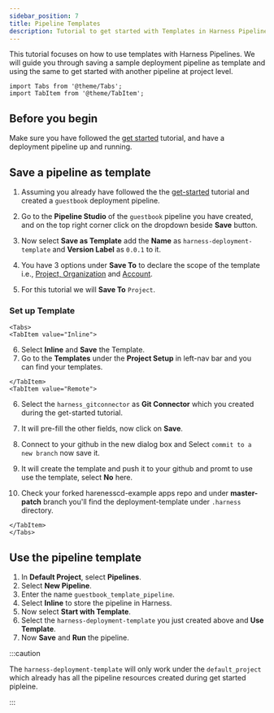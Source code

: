 ```yaml
---
sidebar_position: 7
title: Pipeline Templates
description: Tutorial to get started with Templates in Harness Pipelines.
---
```

This tutorial focuses on how to use templates with Harness Pipelines. We will guide you through saving a sample deployment pipeline as template and using the same to get started with another pipeline at project level. 

```mdx-code-block
import Tabs from '@theme/Tabs';
import TabItem from '@theme/TabItem';
```

## Before you begin 

Make sure you have followed the [get started](https://developer.harness.io/tutorials/cd-pipelines/kubernetes/manifest) tutorial, and have a deployment pipeline up and running. 

## Save a pipeline as template

1. Assuming you already have followed the the [get-started](https://developer.harness.io/tutorials/cd-pipelines/kubernetes/manifest) tutorial and created a `guestbook` deployment pipeline. 

2. Go to the **Pipeline Studio** of the `guestbook` pipeline you have created, and on the top right corner click on the dropdown beside **Save** button. 

3. Now select **Save as Template** add the **Name** as `harness-deployment-template` and **Version Label** as `0.0.1` to it. 

4. You have 3 options under **Save To** to declare the scope of the template i.e., [Project, Organization](https://developer.harness.io/docs/getting-started/learn-harness-key-concepts#organizations-and-projects) and [Account](https://developer.harness.io/docs/getting-started/learn-harness-key-concepts#account). 

5. For this tutorial we will **Save To** `Project`.

### Set up Template

```mdx-code-block
<Tabs>
<TabItem value="Inline">
```
6. Select **Inline** and **Save** the Template.
7. Go to the **Templates** under the **Project Setup** in left-nav bar and you can find your templates. 

```mdx-code-block
</TabItem>
<TabItem value="Remote">
```
6. Select the `harness_gitconnector` as **Git Connector** which you created during the get-started tutorial.

7. It will pre-fill the other fields, now click on **Save**. 

8. Connect to your github in the new dialog box and Select `commit to a new branch` now save it.

9. It will create the template and push it to your github and promt to use use the template, select **No** here. 

10. Check your forked harenesscd-example apps repo and under **master-patch** branch you'll find the deployment-template under `.harness` directory. 

```mdx-code-block
</TabItem>
</Tabs>
```

## Use the pipeline template

1. In **Default Project**, select **Pipelines**.
2. Select **New Pipeline**.
3. Enter the name `guestbook_template_pipeline`.
4. Select **Inline** to store the pipeline in Harness.
5. Now select **Start with Template**.
6. Select the `harness-deployment-template` you just created above and **Use Template**.
7. Now **Save** and **Run** the pipeline. 

:::caution

The `harness-deployment-template` will only work under the `default_project` which already has all the pipeline resources created during get started pipleine. 

:::

